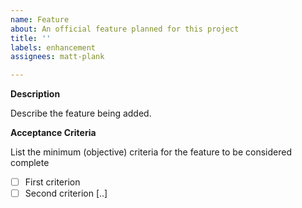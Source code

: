 ```yaml
---
name: Feature
about: An official feature planned for this project
title: ''
labels: enhancement
assignees: matt-plank

---
```


**Description**

Describe the feature being added.

**Acceptance Criteria**

List the minimum (objective) criteria for the feature to be considered complete

- [ ] First criterion
- [ ] Second criterion [..]
